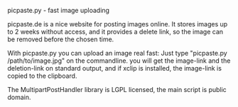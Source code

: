 picpaste.py - fast image uploading

picpaste.de is a nice website for posting images online. It stores  images up to 2 weeks without access, and it provides a delete link, so  the image can be removed before the chosen time.

With  picpaste.py  you can upload an image real fast: Just  type "picpaste.py /path/to/image.jpg" on the commandline. you will get  the image-link and the deletion-link on standard output, and if xclip is  installed, the image-link is copied to the clipboard.

The MultipartPostHandler library is LGPL licensed, the main script is public domain.
